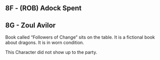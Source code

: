 
## 8F - (ROB) Adock Spent

  


## 8G - Zoul Avilor 

Book called “Followers of Change” sits on the table. It is a fictional book about dragons. It is in worn condition. 

This Character did not show up to the party.
